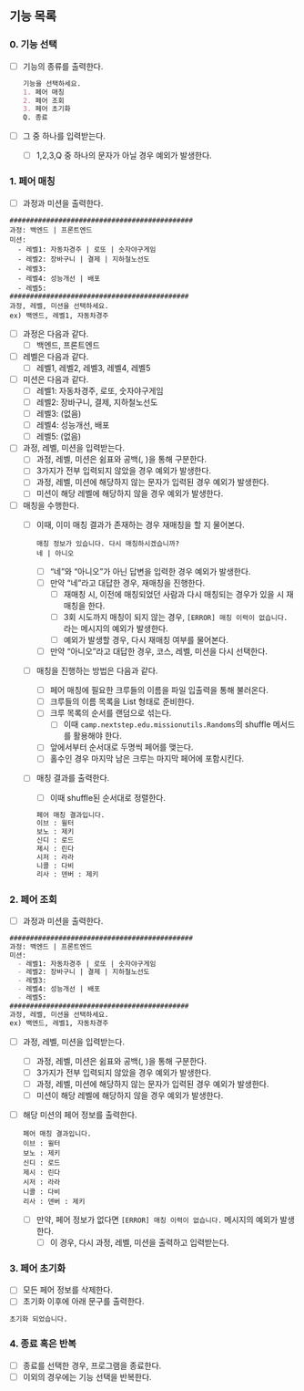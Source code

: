 ## 기능 목록

### 0. 기능 선택

- [ ]  기능의 종류를 출력한다.

   ```markdown
   기능을 선택하세요.
   1. 페어 매칭
   2. 페어 조회
   3. 페어 초기화
   Q. 종료
   ```

- [ ]  그 중 하나를 입력받는다.
    - [ ]  1,2,3,Q 중 하나의 문자가 아닐 경우 예외가 발생한다.

### 1. 페어 매칭

- [ ]  과정과 미션을 출력한다.

```
#############################################
과정: 백엔드 | 프론트엔드
미션:
  - 레벨1: 자동차경주 | 로또 | 숫자야구게임
  - 레벨2: 장바구니 | 결제 | 지하철노선도
  - 레벨3:
  - 레벨4: 성능개선 | 배포
  - 레벨5:
############################################
과정, 레벨, 미션을 선택하세요.
ex) 백엔드, 레벨1, 자동차경주
```

- [ ]  과정은 다음과 같다.
    - [ ]  백엔드, 프론트엔드
- [ ]  레벨은 다음과 같다.
    - [ ]  레벨1, 레벨2, 레벨3, 레벨4, 레벨5
- [ ]  미션은 다음과 같다.
    - [ ]  레벨1: 자동차경주, 로또, 숫자야구게임
    - [ ]  레벨2: 장바구니, 결제, 지하철노선도
    - [ ]  레벨3: (없음)
    - [ ]  레벨4: 성능개선, 배포
    - [ ]  레벨5: (없음)

- [ ]  과정, 레벨, 미션을 입력받는다.
    - [ ]  과정, 레벨, 미션은 쉼표와 공백(, )을 통해 구분한다.
    - [ ]  3가지가 전부 입력되지 않았을 경우 예외가 발생한다.
    - [ ]  과정, 레벨, 미션에 해당하지 않는 문자가 입력된 경우 예외가 발생한다.
    - [ ]  미션이 해당 레벨에 해당하지 않을 경우 예외가 발생한다.
- [ ]  매칭을 수행한다.
    - [ ]  이때, 이미 매칭 결과가 존재하는 경우 재매칭을 할 지 물어본다.

       ```
       매칭 정보가 있습니다. 다시 매칭하시겠습니까?
       네 | 아니오
       ```

        - [ ]  “네”와 “아니오”가 아닌 답변을 입력한 경우 예외가 발생한다.
        - [ ]  만약 “네”라고 대답한 경우, 재매칭을 진행한다.
            - [ ]  재매칭 시, 이전에 매칭되었던 사람과 다시 매칭되는 경우가 있을 시 재매칭을 한다.
            - [ ]  3회 시도까지 매칭이 되지 않는 경우, `[ERROR] 매칭 이력이 없습니다.` 라는 메시지의 예외가 발생한다.
            - [ ]  예외가 발생할 경우, 다시 재매칭 여부를 물어본다.
        - [ ]  만약 “아니오”라고 대답한 경우,  코스, 레벨, 미션을 다시 선택한다.
    - [ ]  매칭을 진행하는 방법은 다음과 같다.
        - [ ]  페어 매칭에 필요한 크루들의 이름을 파일 입출력을 통해 불러온다.
        - [ ]  크루들의 이름 목록을 List<String> 형태로 준비한다.
        - [ ]  크루 목록의 순서를 랜덤으로 섞는다.
            - [ ]  이때 `camp.nextstep.edu.missionutils.Randoms`의 shuffle 메서드를 활용해야 한다.
        - [ ]  앞에서부터 순서대로 두명씩 페어를 맺는다.
        - [ ]  홀수인 경우 마지막 남은 크루는 마지막 페어에 포함시킨다.
    - [ ]  매칭 결과를 출력한다.
        - [ ]  이때 shuffle된 순서대로 정렬한다.

       ```markdown
       페어 매칭 결과입니다.
       이브 : 윌터
       보노 : 제키
       신디 : 로드
       제시 : 린다
       시저 : 라라
       니콜 : 다비
       리사 : 덴버 : 제키
       ```


### 2. 페어 조회

- [ ]  과정과 미션을 출력한다.

```markdown
#############################################
과정: 백엔드 | 프론트엔드
미션:
  - 레벨1: 자동차경주 | 로또 | 숫자야구게임
  - 레벨2: 장바구니 | 결제 | 지하철노선도
  - 레벨3:
  - 레벨4: 성능개선 | 배포
  - 레벨5:
############################################
과정, 레벨, 미션을 선택하세요.
ex) 백엔드, 레벨1, 자동차경주
```

- [ ]  과정, 레벨, 미션을 입력받는다.
    - [ ]  과정, 레벨, 미션은 쉼표와 공백(, )을 통해 구분한다.
    - [ ]  3가지가 전부 입력되지 않았을 경우 예외가 발생한다.
    - [ ]  과정, 레벨, 미션에 해당하지 않는 문자가 입력된 경우 예외가 발생한다.
    - [ ]  미션이 해당 레벨에 해당하지 않을 경우 예외가 발생한다.
- [ ]  해당 미션의 페어 정보를 출력한다.

   ```
   페어 매칭 결과입니다.
   이브 : 윌터
   보노 : 제키
   신디 : 로드
   제시 : 린다
   시저 : 라라
   니콜 : 다비
   리사 : 덴버 : 제키
   ```

    - [ ]  만약, 페어 정보가 없다면 `[ERROR] 매칭 이력이 없습니다.` 메시지의 예외가 발생한다.
        - [ ]  이 경우, 다시 과정, 레벨, 미션을 출력하고 입력받는다.

### 3. 페어 초기화

- [ ]  모든 페어 정보를 삭제한다.
- [ ]  초기화 이후에 아래 문구를 출력한다.

```markdown
초기화 되었습니다. 
```

### 4. 종료 혹은 반복

- [ ]  종료를 선택한 경우, 프로그램을 종료한다.
- [ ]  이외의 경우에는 기능 선택을 반복한다.
